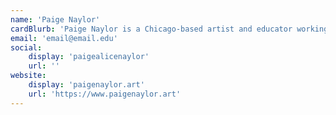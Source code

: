 ```yaml
---
name: 'Paige Naylor'
cardBlurb: 'Paige Naylor is a Chicago-based artist and educator working within the realms of sound, light, performance, installation, technology, acoustic ecology, listening practices and writing. Her work aims to bend time, transform space, and create new social and emotional realities for/with others. She constructs environments that are vulnerable, direct and interpersonal to make space for others in which to feel and heal.'
email: 'email@email.edu'
social:
    display: 'paigealicenaylor'
    url: ''
website:
    display: 'paigenaylor.art'
    url: 'https://www.paigenaylor.art'
---
```


